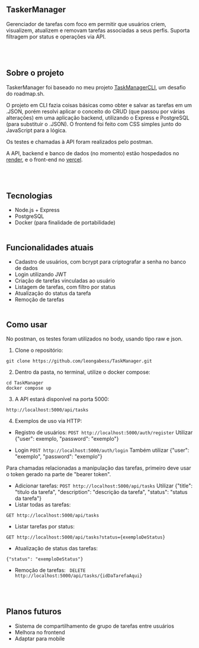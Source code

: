 ##  TaskerManager

Gerenciador de tarefas com foco em permitir que usuários criem, visualizem, atualizem e removam tarefas associadas a seus perfis. Suporta filtragem por status e operações via API.

<br><br>

##  Sobre o projeto

TaskerManager foi baseado no meu projeto [TaskManagerCLI](https://github.com/leongabess/TaskManagerCLI), um desafio do roadmap.sh. 

O projeto em CLI fazia coisas básicas como obter e salvar as tarefas em um .JSON, porém resolvi aplicar o conceito do CRUD (que passou por várias alterações) em uma aplicação backend, utilizando o Express e PostgreSQL (para substituir o .JSON). O frontend foi feito com CSS simples junto do JavaScript para a lógica.


Os testes e chamadas à API foram realizados pelo postman.

A API, backend e banco de dados (no momento) estão hospedados no [render](https://taskmanager-gb90.onrender.com), e o front-end no [vercel](https://taskmanager-topaz-six.vercel.app/login.html).

<br><br>

##  Tecnologias

- Node.js + Express  
- PostgreSQL  
- Docker (para finalidade de portabilidade)
<br><br>

##  Funcionalidades atuais

- Cadastro de usuários, com bcrypt para criptografar a senha no banco de dados
- Login utilizando JWT 
- Criação de tarefas vinculadas ao usuário  
- Listagem de tarefas, com filtro por status  
- Atualização do status da tarefa
- Remoção de tarefas
<br><br>

##  Como usar

No postman, os testes foram utilizados no body, usando tipo raw e json.
1. Clone o repositório:

```git clone https://github.com/leongabess/TaskManager.git```

    
2. Dentro da pasta, no terminal, utilize o docker compose:

```
cd TaskManager
docker compose up
``` 

3. A API estará disponível na porta 5000:

```http://localhost:5000/api/tasks```

4. Exemplos de uso via HTTP:
- Registro de usuários:
```POST http://localhost:5000/auth/register```
Utilizar {"user": exemplo,
"password": "exemplo"}

- Login
```POST http://localhost:5000/auth/login```
Também utilizar {"user": "exemplo",
"password": "exemplo"}

Para chamadas relacionadas a manipulação das tarefas, primeiro deve usar o token gerado na parte de "bearer token".

- Adicionar tarefas:
```POST http://localhost:5000/api/tasks```
Utilizar {"title": "titulo da tarefa",
"description": "descrição da tarefa",
"status": "status da tarefa"}
- Listar todas as tarefas:

```GET http://localhost:5000/api/tasks```

- Listar tarefas por status:

```GET http://localhost:5000/api/tasks?status={exemploDeStatus}```

- Atualização de status das tarefas:
``` PATCH http://localhost:5000/api/tasks/{idDaTarefaAqui}
{"status": "exemploDeStatus"}
```
- Remoção de tarefas:
``` DELETE http://localhost:5000/api/tasks/{idDaTarefaAqui}```

<br><br>

##  Planos futuros
-  Sistema de compartilhamento de grupo de tarefas entre usuários
- Melhora no frontend
- Adaptar para mobile
